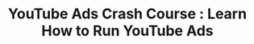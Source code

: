 ---
layout:   certificate
title:    "YouTube Ads Crash Course : Learn How to Run YouTube Ads"
slug:     youtubeads
category: bitdegree
issuer:   "BitDegree"
---